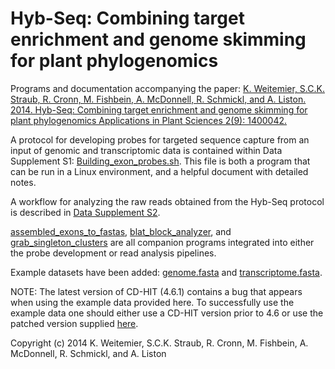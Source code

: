 Hyb-Seq: Combining target enrichment and genome skimming for plant phylogenomics
================================================================================

Programs and documentation accompanying the paper:
[K. Weitemier, S.C.K. Straub, R. Cronn, M. Fishbein, A. McDonnell, R. Schmickl,
and A. Liston. 2014. Hyb-Seq: Combining target enrichment and genome skimming for plant phylogenomics
Applications in Plant Sciences 2(9): 1400042.](http://www.bioone.org/doi/pdf/10.3732/apps.1400042)

A protocol for developing probes for targeted sequence capture from an input of
genomic and transcriptomic data is contained within Data Supplement S1:
[Building_exon_probes.sh](Building_exon_probes.sh).
This file is both a program that can be run in a Linux environment, and a
helpful document with detailed notes.

A workflow for analyzing the raw reads obtained from the Hyb-Seq protocol is
described in [Data Supplement S2](Data_Supplement_S2).

[assembled_exons_to_fastas](assembled_exons_to_fastas), [blat_block_analyzer](blat_block_analyzer), and [grab_singleton_clusters](grab_singleton_clusters) are
all companion programs integrated into either the probe development or read
analysis pipelines.

Example datasets have been added: [genome.fasta](genome.fasta) and [transcriptome.fasta](transcriptome.fasta).

NOTE: The latest version of CD-HIT (4.6.1) contains a bug that appears when
using the example data provided here. To successfully use the example data one
should either use a CD-HIT version prior to 4.6 or use the patched version
supplied [here](cd-hit-v4.6.1_fix_max_sequences).

Copyright (c) 2014
K. Weitemier, S.C.K. Straub, R. Cronn, M. Fishbein, A. McDonnell, R. Schmickl, and A. Liston

